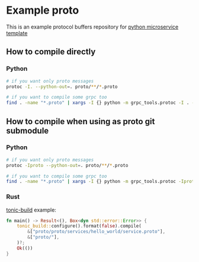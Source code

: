 # Example proto

This is an example protocol buffers repository for [python microservice template](https://github.com/sivakov512/python-microservice-template)

## How to compile directly

### Python
```bash
# if you want only proto messages
protoc -I. --python-out=. proto/**/*.proto

# if you want to compile some grpc too
find . -name "*.proto" | xargs -I {} python -m grpc_tools.protoc -I . --python_out=. --grpc_python_out=. {}
```

## How to compile when using as proto git submodule

### Python
```bash
# if you want only proto messages
protoc -Iproto --python-out=. proto/**/*.proto

# if you want to compile some grpc too
find . -name "*.proto" | xargs -I {} python -m grpc_tools.protoc -Iproto --python_out=. --grpc_python_out=. {}
```

### Rust
[tonic-build](https://docs.rs/tonic-build) example:
```rust
fn main() -> Result<(), Box<dyn std::error::Error>> {
    tonic_build::configure().format(false).compile(
        &["proto/proto/services/hello_world/service.proto"],
        &["proto/"],
    )?;
    Ok(())
}
```
